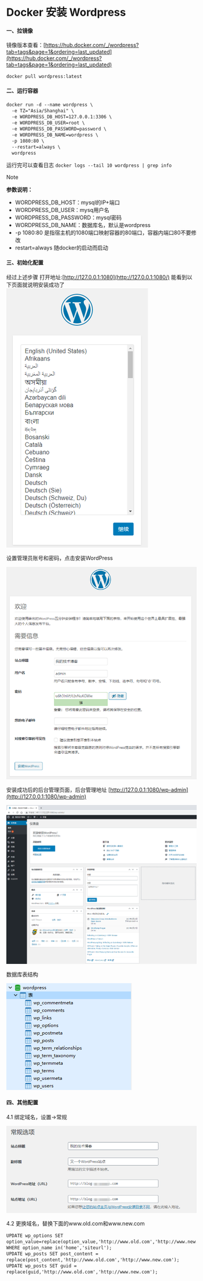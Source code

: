 # Docker 安装 Wordpress

#### 一、拉镜像
镜像版本查看：[https://hub.docker.com/_/wordpress?tab=tags&page=1&ordering=last_updated](https://hub.docker.com/_/wordpress?tab=tags&page=1&ordering=last_updated)

```shell
docker pull wordpress:latest
```

#### 二、运行容器
```shell
docker run -d --name wordpress \
  -e TZ="Asia/Shanghai" \
  -e WORDPRESS_DB_HOST=127.0.0.1:3306 \
  -e WORDPRESS_DB_USER=root \
  -e WORDPRESS_DB_PASSWORD=password \
  -e WORDPRESS_DB_NAME=wordpress \
  -p 1080:80 \
  --restart=always \
  wordpress
```

运行完可以查看日志 `docker logs --tail 10 wordpress | grep info`

> [!NOTE]
>
> **参数说明：**
>
> + WORDPRESS_DB_HOST：mysql的IP+端口
> + WORDPRESS_DB_USER：mysq用户名
> + WORDPRESS_DB_PASSWORD：mysql密码
> + WORDPRESS_DB_NAME：数据库名，默认是wordpress
> + -p 1080:80 是指宿主机的1080端口映射容器的80端口，容器内端口80不要修改
> + restart=always 随docker的启动而启动

#### 三、初始化配置
经过上述步骤 打开地址:[http://127.0.0.1:1080](http://127.0.0.1:1080/) 能看到以下页面就说明安装成功了  
![](../assets/install/wordpress1.png)  


设置管理员账号和密码，点击安装WordPress


![](../assets/install/wordpress2.png)  

安装成功后的后台管理页面，后台管理地址 [http://127.0.0.1:1080/wp-admin](http://127.0.0.1:1080/wp-admin)

![](../assets/install/wordpress3.png)  

数据库表结构  

![](../assets/install/wordpress4.png)

#### 四、其他配置
4.1 绑定域名，设置->常规


![](../assets/install/wordpress5.png)

4.2 更换域名，替换下面的www.old.com和www.new.com

```shell
UPDATE wp_options SET option_value=replace(option_value,'http://www.old.com','http://www.new.com') WHERE option_name in('home','siteurl');
UPDATE wp_posts SET post_content = replace(post_content,'http://www.old.com','http://www.new.com');
UPDATE wp_posts SET guid = replace(guid,'http://www.old.com','http://www.new.com');
```

